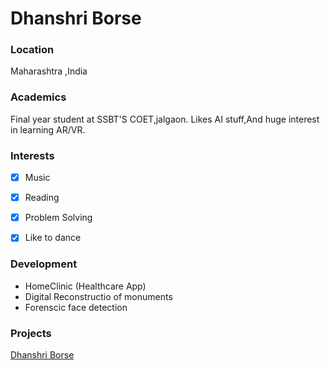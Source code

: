 # Dhanshri Borse

### Location
Maharashtra ,India

### Academics
Final year student at SSBT'S COET,jalgaon. Likes AI stuff,And huge interest in learning AR/VR.

### Interests
- [x] Music
- [x] Reading
- [x] Problem Solving
- [x] Like to dance


### Development
- HomeClinic (Healthcare App)
- Digital Reconstructio of monuments
- Forenscic face detection


### Projects
[Dhanshri Borse](https://github.com/Dhanshriborse)
